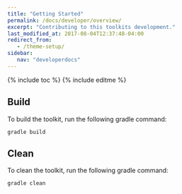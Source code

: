```yaml
---
title: "Getting Started"
permalink: /docs/developer/overview/
excerpt: "Contributing to this toolkits development."
last_modified_at: 2017-08-04T12:37:48-04:00
redirect_from:
   - /theme-setup/
sidebar:
   nav: "developerdocs"
---
```

{% include toc %}
{% include editme %}


## Build

To build the toolkit, run the following gradle command:

    gradle build

## Clean

To clean the toolkit, run the following gradle command:

    gradle clean


